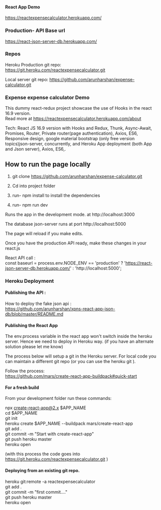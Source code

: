 #### React App Demo

https://reactexpensecalculator.herokuapp.com/

### Production- API Base url

https://react-json-server-db.herokuapp.com/

### Repos

Heroku Production git repo:
https://git.heroku.com/reactexpensecalculator.git

Local server git repo:
https://github.com/arunharshan/expense-calculator.git

### Expense expense calculator Demo

This dummy react-redux project showcase the use of Hooks in the react 16.9 version.<br/>
Read more at https://reactexpensecalculator.herokuapp.com/about

Tech: React JS 16.9 version with Hooks and Redux, Thunk, Async-Await, Promises, Router, Private router(page authentication), Axios, ES6, Responsive design, google material bootstrap (only free version topics)json-server, concurrently, and Heroku App deployment (both App and Json server), Axios, ES6,.<br>

## How to run the page locally

1. git clone https://github.com/arunharshan/expense-calculator.git<br/>

2. Cd into project folder <br>

3. run- npm install to install the dependencies<br>

4. run- npm run dev <br>

Runs the app in the development mode. at http://localhost:3000<br/>

The database json-server runs at port http://localhost:5000 <br/>

The page will reload if you make edits.<br>

Once you have the production API ready, make these changes in your react.js <br/>

React API call : <br/>
const baseurl =
process.env.NODE_ENV == 'production'
? 'https://react-json-server-db.herokuapp.com/'
: 'http://localhost:5000';

### Heroku Deployment

#### Publishing the API :

How to deploy the fake json api :<br/>
https://github.com/arunharshan/xpns-react-app-json-db/blob/master/README.md

#### Publishing the React App

The env.process variable in the react app won't switch inside the heroku server. Hence we need to deploy in Heroku way. (if you have an alternate solution please let me know)<br/>

The process below will setup a git in the Heroku server. For local code you can maintain a different git repo (or you can use the heroku git ).<br/>

Follow the process: <br/>
https://github.com/mars/create-react-app-buildpack#quick-start

#### For a fresh build

From your development folder run these commands:<br/>

npx create-react-app@2.x $APP_NAME<br/>
cd $APP_NAME<br/>
git init<br/>
heroku create $APP_NAME --buildpack mars/create-react-app<br/>
git add .<br/>
git commit -m "Start with create-react-app"<br/>
git push heroku master<br/>
heroku open<br/>

(with this process the code goes into https://git.heroku.com/reactexpensecalculator.git )<br/>

#### Deploying from an existing git repo.

heroku git:remote -a reactexpensecalculator<br/>
git add .<br/>
git commit -m "first commit...."<br/>
git push heroku master<br/>
heroku open<br/>
